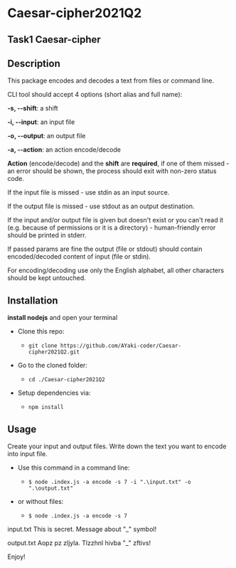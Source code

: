 # Caesar-cipher2021Q2
## Task1 Caesar-cipher 

## Description
This package encodes and decodes a text from files or command line.

CLI tool should accept 4 options (short alias and full name):

**-s, --shift**: a shift

**-i, --input**: an input file

**-o, --output**: an output file

**-a, --action**: an action encode/decode

**Action** (encode/decode) and the **shift** are **required**, if one of them missed - an error should be shown, the process should exit with non-zero status code.

If the input file is missed - use stdin as an input source.

If the output file is missed - use stdout as an output destination.

If the input and/or output file is given but doesn't exist or you can't read it (e.g. because of permissions or it is a directory) - human-friendly error should be printed in stderr.

If passed params are fine the output (file or stdout) should contain encoded/decoded content of input (file or stdin).

For encoding/decoding use only the English alphabet, all other characters should be kept untouched.

## Installation

**install nodejs** and open your terminal

- Clone this repo:

    - `git clone https://github.com/AYaki-coder/Caesar-cipher2021Q2.git`

- Go to the cloned folder:

    - `cd ./Caesar-cipher2021Q2`

- Setup dependencies via:

    -   `npm install`

## Usage 

Create your input and output files. Write down the text you want to encode into input file.

- Use this command in a command line:

    - `$ node .index.js -a encode -s 7 -i ".\input.txt" -o ".\output.txt"`

- or without files:

    - `$ node .index.js -a encode -s 7`

input.txt This is secret. Message about "_" symbol!

output.txt Aopz pz zljyla. Tlzzhnl hivba "_" zftivs!

Enjoy!



